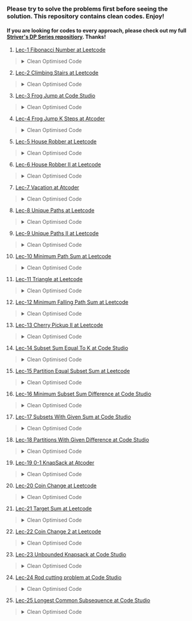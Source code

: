 ### Please try to solve the problems first before seeing the solution. This repository contains clean codes. Enjoy!
#### If you are looking for codes to every approach, please check out my full [Striver's DP Series repositiory](https://github.com/archishmanghos/DSA-Functions/tree/master/Dynamic-Programming). Thanks!

1. [Lec-1 Fibonacci Number at Leetcode](https://leetcode.com/problems/fibonacci-number/)

> <details><summary>Clean Optimised Code</summary>
> 
> ![](https://github.com/archishmanghos/code-images/blob/master/DP-Striver/Lec-1.png)
> 
> </details>

2. [Lec-2 Climbing Stairs at Leetcode](https://leetcode.com/problems/climbing-stairs/)

> <details><summary>Clean Optimised Code</summary>
> 
> ![](https://github.com/archishmanghos/code-images/blob/master/DP-Striver/Lec-2.png)
> 
> </details>

3. [Lec-3 Frog Jump at Code Studio](https://www.codingninjas.com/codestudio/problems/3621012)

> <details><summary>Clean Optimised Code</summary>
> 
> ![](https://github.com/archishmanghos/code-images/blob/master/DP-Striver/Lec-3.png)
> 
> </details>

4. [Lec-4 Frog Jump K Steps at Atcoder](https://atcoder.jp/contests/dp/tasks/dp_b)

> <details><summary>Clean Optimised Code</summary>
> 
> ![](https://github.com/archishmanghos/code-images/blob/master/DP-Striver/Lec-4.png)
> 
> </details>

5. [Lec-5 House Robber at Leetcode](https://leetcode.com/problems/house-robber/)

> <details><summary>Clean Optimised Code</summary>
> 
> ![](https://github.com/archishmanghos/code-images/blob/master/DP-Striver/Lec-5.png)
> 
> </details>

6. [Lec-6 House Robber II at Leetcode](https://leetcode.com/problems/house-robber-ii/)

> <details><summary>Clean Optimised Code</summary>
> 
> ![](https://github.com/archishmanghos/code-images/blob/master/DP-Striver/Lec-6.png)
> 
> </details>

7. [Lec-7 Vacation at Atcoder](https://atcoder.jp/contests/dp/tasks/dp_c)

> <details><summary>Clean Optimised Code</summary>
> 
> ![](https://github.com/archishmanghos/code-images/blob/master/DP-Striver/Lec-7.png)
> 
> </details>

8. [Lec-8 Unique Paths at Leetcode](https://leetcode.com/problems/unique-paths/)

> <details><summary>Clean Optimised Code</summary>
> 
> ![](https://github.com/archishmanghos/code-images/blob/master/DP-Striver/Lec-8.png)
> 
> </details>

9. [Lec-9 Unique Paths II at Leetcode](https://leetcode.com/problems/unique-paths-ii/)

> <details><summary>Clean Optimised Code</summary>
> 
> ![](https://github.com/archishmanghos/code-images/blob/master/DP-Striver/Lec-9.png)
> 
> </details>

10. [Lec-10 Minimum Path Sum at Leetcode](https://leetcode.com/problems/minimum-path-sum/)

> <details><summary>Clean Optimised Code</summary>
> 
> ![](https://github.com/archishmanghos/code-images/blob/master/DP-Striver/Lec-10.png)
> 
> </details>

11. [Lec-11 Triangle at Leetcode](https://leetcode.com/problems/triangle/)

> <details><summary>Clean Optimised Code</summary>
> 
> ![](https://github.com/archishmanghos/code-images/blob/master/DP-Striver/Lec-11.png)
> 
> </details>

12. [Lec-12 Minimum Falling Path Sum at Leetcode](https://leetcode.com/problems/minimum-falling-path-sum/)

> <details><summary>Clean Optimised Code</summary>
> 
> ![](https://github.com/archishmanghos/code-images/blob/master/DP-Striver/Lec-12.png)
> 
> </details>

13. [Lec-13 Cherry Pickup II at Leetcode](https://leetcode.com/problems/cherry-pickup-ii/)

> <details><summary>Clean Optimised Code</summary>
> 
> ![](https://github.com/archishmanghos/code-images/blob/master/DP-Striver/Lec-13.png)
> 
> </details>

14. [Lec-14 Subset Sum Equal To K at Code Studio](https://www.codingninjas.com/codestudio/problems/1550954)

> <details><summary>Clean Optimised Code</summary>
> 
> ![](https://github.com/archishmanghos/code-images/blob/master/DP-Striver/Lec-14.png)
> 
> </details>

15. [Lec-15 Partition Equal Subset Sum at Leetcode](https://leetcode.com/problems/partition-equal-subset-sum/)

> <details><summary>Clean Optimised Code</summary>
> 
> ![](https://github.com/archishmanghos/code-images/blob/master/DP-Striver/Lec-15.png)
> 
> </details>

16. [Lec-16 Minimum Subset Sum Difference at Code Studio](https://www.codingninjas.com/codestudio/problems/842494)

> <details><summary>Clean Optimised Code</summary>
> 
> ![](https://github.com/archishmanghos/code-images/blob/master/DP-Striver/Lec-16.png)
> 
> </details>

17. [Lec-17 Subsets With Given Sum at Code Studio](https://www.codingninjas.com/codestudio/problems/3952532)

> <details><summary>Clean Optimised Code</summary>
> 
> ![](https://github.com/archishmanghos/code-images/blob/master/DP-Striver/Lec-17.png)
> 
> </details>

18. [Lec-18 Partitions With Given Difference at Code Studio](https://www.codingninjas.com/codestudio/problems/3751628)

> <details><summary>Clean Optimised Code</summary>
> 
> ![](https://github.com/archishmanghos/code-images/blob/master/DP-Striver/Lec-18.png)
> 
> </details>

19. [Lec-19 0-1 KnapSack at Atcoder](https://atcoder.jp/contests/dp/tasks/dp_d)

> <details><summary>Clean Optimised Code</summary>
> 
> ![](https://github.com/archishmanghos/code-images/blob/master/DP-Striver/Lec-19.png)
> 
> </details>

20. [Lec-20 Coin Change at Leetcode](https://leetcode.com/problems/coin-change/)

> <details><summary>Clean Optimised Code</summary>
> 
> ![](https://github.com/archishmanghos/code-images/blob/master/DP-Striver/Lec-20.png)
> 
> </details>

21. [Lec-21 Target Sum at Leetcode](https://leetcode.com/problems/target-sum/)

> <details><summary>Clean Optimised Code</summary>
> 
> ![](https://github.com/archishmanghos/code-images/blob/master/DP-Striver/Lec-21.png)
> 
> </details>

22. [Lec-22 Coin Change 2 at Leetcode](https://leetcode.com/problems/coin-change-2/)

> <details><summary>Clean Optimised Code</summary>
> 
> ![](https://github.com/archishmanghos/code-images/blob/master/DP-Striver/Lec-22.png)
> 
> </details>

23. [Lec-23 Unbounded Knapsack at Code Studio](https://www.codingninjas.com/codestudio/problems/1215029)

> <details><summary>Clean Optimised Code</summary>
> 
> ![](https://github.com/archishmanghos/code-images/blob/master/DP-Striver/Lec-23.png)
> 
> </details>

24. [Lec-24 Rod cutting problem at Code Studio](https://www.codingninjas.com/codestudio/problems/800284)

> <details><summary>Clean Optimised Code</summary>
> 
> ![](https://github.com/archishmanghos/code-images/blob/master/DP-Striver/Lec-24.png)
> 
> </details>

25. [Lec-25 Longest Common Subsequence at Code Studio](https://www.codingninjas.com/codestudio/problems/624879)

> <details><summary>Clean Optimised Code</summary>
> 
> ![](https://github.com/archishmanghos/code-images/blob/master/DP-Striver/Lec-25.png)
> 
> </details>